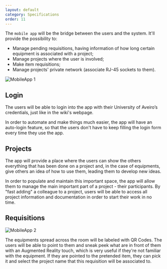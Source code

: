 ```yaml
---
layout: default
category: Specifications
order: 11
---
```


The `mobile app` will be the bridge between the users and the system. 
It'll provide the possibility to: 
* Manage pending requisitions, having information of how long certain equipment 
is associated with a project;
* Manage projects where the user is involved;
* Make item requisitions;
* Manage projects' private network (associate RJ-45 sockets to them).

![MobileApp 1](https://firebasestorage.googleapis.com/v0/b/makerlab-b9b8c.appspot.com/o/MobileApp_2.png?alt=media&token=9603cce4-f46f-4bf9-b0bb-9bb0030fa288)

## Login

The users will be able to login into the app with their University of Aveiro’s
credentials, just like in the wiki's webpage.

In order to automate and make things much easier, the app will have an auto-login
feature, so that the users don't have to keep filling the login form every time
they use the app.

## Projects

The app will provide a place where the users can show the others everything that
has been done on a project and, in the case of equipments, give others 
an idea of how to use them, leading them to develop new ideas.

In order to populate and maintain this important space, the app will allow them
to manage the main important part of a project - their participants.
By "fast adding" a colleague to a project, users will be able to access all 
project information and documentation in order to start their work in no time.

## Requisitions

![MobileApp 2](https://firebasestorage.googleapis.com/v0/b/makerlab-b9b8c.appspot.com/o/MobileApp_1.png?alt=media&token=584bd6d4-34df-475d-9031-20dfb4aa5b1b)

The equipments spread across the room will be labeled with QR Codes.
The users will be able to point to them and sneak peek what are in front of them 
with an Augmented Reality touch, which is very useful if they're not familiar 
with the equipment. 
If they are pointed to the pretended item, they can pick it and select
the project name that this requisition will be associated to.
